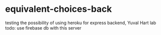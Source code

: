 # equivalent-choices-back
testing the possibility of using heroku for express backend, Yuval Hart lab
todo: use firebase db with this server

